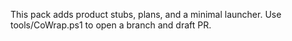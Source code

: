 This pack adds product stubs, plans, and a minimal launcher.
Use tools/CoWrap.ps1 to open a branch and draft PR.
